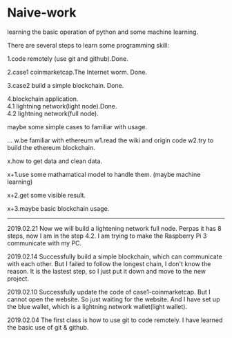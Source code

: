 # Naive-work
learning the basic operation of python and some machine learning.

There are several steps to learn some programming skill:

1.code remotely (use git and github).Done.    

2.case1 coinmarketcap.The Internet worm. Done. 

3.case2 build a simple blockchain. Done.  

4.blockchain application.  
4.1 lightning network(light node).Done.  
4.2 lightning network(full node).

maybe some simple cases to familiar with usage.


...
w.be familiar with ethereum 
w1.read the wiki and origin code
w2.try to build the ethereum blockchain.


x.how to get data and clean data.

x+1.use some mathamatical model to handle them. (maybe machine learning)

x+2.get some visible result.

x+3.maybe basic blockchain usage. 


----
2019.02.21
Now we will build a lightening network full node.
Perpas it has 8 steps, now I am in the step 4.2. I am trying to make the Raspberry Pi 3 communicate with my PC.

2019.02.14
Successfully build a simple blockchain, which can communicate with each other. 
But I failed to follow the longest chain, I don't know the reason. It is the lastest step, so I just put it down and move to the new project.

2019.02.10
Successfully update the code of case1-coinmarketcap. But I cannot open the website. So just waiting for the website.
And I have set up the blue wallet, which is a lightning network wallet(light wallet).

2019.02.04
The first class is how to use git to code remotely.
I have learned the basic use of git & github. 


